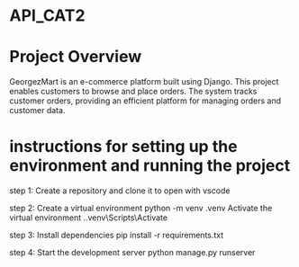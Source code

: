 # API_CAT2
# Project Overview
GeorgezMart is an e-commerce platform built using Django. This project enables customers to browse and place orders. The system tracks customer orders, providing an efficient platform for managing orders and customer data.

# instructions for setting up the environment and running the project

step 1:
Create a repository and clone it to open with vscode

step 2:
Create a virtual environment 
      python -m venv .venv
Activate the virtual environment 
       .\.venv\Scripts\Activate

step 3:
Install dependencies
      pip install -r requirements.txt

step 4:
Start the development server 
     python manage.py runserver
